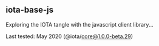 ## iota-base-js
Exploring the IOTA tangle with the javascript client library...

Last tested: May 2020  (@iota/core@1.0.0-beta.29)

